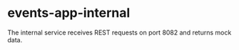 # events-app-internal

The internal service receives REST requests on port 8082 and returns mock data.


